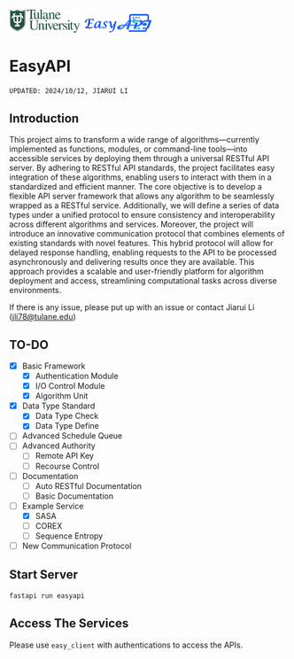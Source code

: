 <img src="images/tulane_long.png" width="128px">
<img src="images/icon_long.png" width="128px"> 

# EasyAPI
`UPDATED: 2024/10/12, JIARUI LI`

## Introduction
This project aims to transform a wide range of algorithms—currently implemented as functions, modules, or command-line tools—into accessible services by deploying them through a universal RESTful API server. By adhering to RESTful API standards, the project facilitates easy integration of these algorithms, enabling users to interact with them in a standardized and efficient manner.
The core objective is to develop a flexible API server framework that allows any algorithm to be seamlessly wrapped as a RESTful service. Additionally, we will define a series of data types under a unified protocol to ensure consistency and interoperability across different algorithms and services.
Moreover, the project will introduce an innovative communication protocol that combines elements of existing standards with novel features. This hybrid protocol will allow for delayed response handling, enabling requests to the API to be processed asynchronously and delivering results once they are available.
This approach provides a scalable and user-friendly platform for algorithm deployment and access, streamlining computational tasks across diverse environments.

If there is any issue, please put up with an issue or contact Jiarui Li (jli78@tulane.edu)

## TO-DO
- [x] Basic Framework
  - [x] Authentication Module
  - [x] I/O Control Module
  - [x] Algorithm Unit
- [x] Data Type Standard
  - [x] Data Type Check
  - [x] Data Type Define
- [ ] Advanced Schedule Queue
- [ ] Advanced Authority
  - [ ] Remote API Key
  - [ ] Recourse Control
- [ ] Documentation
  - [ ] Auto RESTful Documentation
  - [ ] Basic Documentation
- [ ] Example Service
  - [x] SASA
  - [ ] COREX
  - [ ] Sequence Entropy
- [ ] New Communication Protocol

## Start Server
```python
fastapi run easyapi
```

## Access The Services
Please use `easy_client` with authentications to access the APIs.